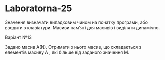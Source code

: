 # Laboratorna-25

Значення  визначати випадковим чином на початку програми, або вводити з клавіатури. Масиви пам'яті для масивів  і  виділяти динамічно.

Варіант №13

Задано масив A(N). Отримати з нього масив, що складається з елементів масиву A , які більше від заданого значення M.
